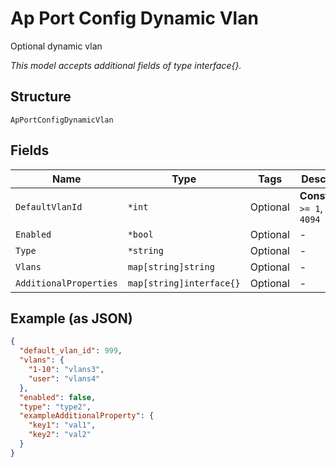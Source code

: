 
# Ap Port Config Dynamic Vlan

Optional dynamic vlan

*This model accepts additional fields of type interface{}.*

## Structure

`ApPortConfigDynamicVlan`

## Fields

| Name | Type | Tags | Description |
|  --- | --- | --- | --- |
| `DefaultVlanId` | `*int` | Optional | **Constraints**: `>= 1`, `<= 4094` |
| `Enabled` | `*bool` | Optional | - |
| `Type` | `*string` | Optional | - |
| `Vlans` | `map[string]string` | Optional | - |
| `AdditionalProperties` | `map[string]interface{}` | Optional | - |

## Example (as JSON)

```json
{
  "default_vlan_id": 999,
  "vlans": {
    "1-10": "vlans3",
    "user": "vlans4"
  },
  "enabled": false,
  "type": "type2",
  "exampleAdditionalProperty": {
    "key1": "val1",
    "key2": "val2"
  }
}
```

